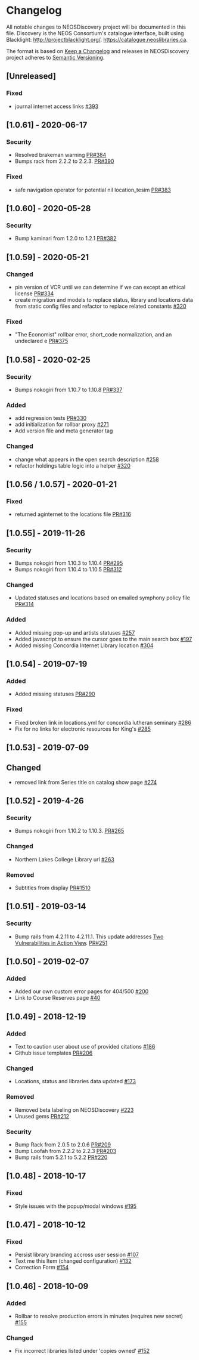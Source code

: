 # Changelog
All notable changes to NEOSDiscovery project will be documented in this file. Discovery is the NEOS Consortium's catalogue interface, built using Blacklight: http://projectblacklight.org/. https://catalogue.neoslibraries.ca.

The format is based on [Keep a Changelog](http://keepachangelog.com/en/1.0.0/)
and releases in NEOSDiscovery project adheres to [Semantic Versioning](http://semver.org/spec/v2.0.0.html).

## [Unreleased]

### Fixed
- journal internet access links [#393](https://github.com/ualbertalib/NEOSDiscovery/issues/393)

## [1.0.61] - 2020-06-17

### Security
- Resolved brakeman warning [PR#384](https://github.com/ualbertalib/NEOSDiscovery/pull/384)
- Bumps rack from 2.2.2 to 2.2.3. [PR#390](https://github.com/ualbertalib/NEOSDiscovery/pull/390)

### Fixed
- safe navigation operator for potential nil location_tesim [PR#383](https://github.com/ualbertalib/NEOSDiscovery/pull/383)

## [1.0.60] - 2020-05-28

### Security 
- Bump kaminari from 1.2.0 to 1.2.1 [PR#382](https://github.com/ualbertalib/NEOSDiscovery/pull/382)

## [1.0.59] - 2020-05-21

### Changed
- pin version of VCR until we can determine if we can except an ethical license [PR#334](https://github.com/ualbertalib/NEOSDiscovery/pull/334)
- create migration and models to replace status, library and locations data from static config files and refactor to replace related constants [#320](https://github.com/ualbertalib/NEOSDiscovery/issues/320)

### Fixed
-  "The Economist" rollbar error, short_code normalization, and an undeclared e [PR#375](https://github.com/ualbertalib/NEOSDiscovery/pull/375)

## [1.0.58] - 2020-02-25

### Security
- Bumps nokogiri from 1.10.7 to 1.10.8 [PR#337](https://github.com/ualbertalib/NEOSDiscovery/pull/337)

### Added
- add regression tests [PR#330](https://github.com/ualbertalib/NEOSDiscovery/pull/330)
- add initialization for rollbar proxy [#271](https://github.com/ualbertalib/NEOSDiscovery/issues/271)
- Add version file and meta generator tag 

### Changed
- change what appears in the open search description [#258](https://github.com/ualbertalib/NEOSDiscovery/issues/258)
- refactor holdings table logic into a helper [#320](https://github.com/ualbertalib/NEOSDiscovery/issues/320)

## [1.0.56 / 1.0.57] - 2020-01-21

### Fixed
- returned aginternet to the locations file [PR#316](https://github.com/ualbertalib/NEOSDiscovery/pull/316)

## [1.0.55] - 2019-11-26
### Security
- Bumps nokogiri from 1.10.3 to 1.10.4 [PR#295](https://github.com/ualbertalib/NEOSDiscovery/pull/295)
- Bumps nokogiri from 1.10.4 to 1.10.5 [PR#312](https://github.com/ualbertalib/NEOSDiscovery/pull/312)

### Changed
- Updated statuses and locations based on emailed symphony policy file [PR#314](https://github.com/ualbertalib/NEOSDiscovery/pull/314)

### Added
- Added missing pop-up and artists statuses [#257](https://github.com/ualbertalib/NEOSDiscovery/issues/257)
- Added javascript to ensure the cursor goes to the main search box [#197](https://github.com/ualbertalib/NEOSDiscovery/issues/197)
- Added missing Concordia Internet Library location [#304](https://github.com/ualbertalib/NEOSDiscovery/issues/304)

## [1.0.54] - 2019-07-19

### Added
- Added missing statuses [PR#290](https://github.com/ualbertalib/NEOSDiscovery/pull/290)

### Fixed
- Fixed broken link in locations.yml for concordia lutheran seminary [#286](https://github.com/ualbertalib/NEOSDiscovery/issues/286)
- Fix for no links for electronic resources for King's [#285](https://github.com/ualbertalib/NEOSDiscovery/issues/285)

## [1.0.53] - 2019-07-09

## Changed
- removed link from Series title on catalog show page [#274](https://github.com/ualbertalib/NEOSDiscovery/issues/274)

## [1.0.52] - 2019-4-26

### Security
- Bumps nokogiri from 1.10.2 to 1.10.3. [PR#265](https://github.com/ualbertalib/NEOSDiscovery/pull/265)

### Changed
- Northern Lakes College Library url [#263](https://github.com/ualbertalib/NEOSDiscovery/issues/263)

### Removed
-  Subtitles from display [PR#1510](https://github.com/ualbertalib/discovery/pull/1510)

## [1.0.51] - 2019-03-14
### Security
- Bump rails from 4.2.11 to 4.2.11.1. This update addresses [Two Vulnerabilities in Action View](https://weblog.rubyonrails.org/2019/3/13/Rails-4-2-5-1-5-1-6-2-have-been-released/). [PR#251](https://github.com/ualbertalib/NEOSDiscovery/pull/251)

## [1.0.50] - 2019-02-07
### Added
-  Added our own custom error pages for 404/500 [#200](https://github.com/ualbertalib/NEOSDiscovery/issues/200)
-  Link to Course Reserves page [#40](https://github.com/ualbertalib/NEOSDiscovery/issues/40)

## [1.0.49] - 2018-12-19
### Added 
- Text to caution user about use of provided citations [#186](https://github.com/ualbertalib/NEOSDiscovery/issues/186)
- Github issue templates [PR#206](https://github.com/ualbertalib/NEOSDiscovery/pull/206)

### Changed
- Locations, status and libraries data updated [#173](https://github.com/ualbertalib/NEOSDiscovery/issues/173)

### Removed
- Removed beta labeling on NEOSDiscovery [#223](https://github.com/ualbertalib/NEOSDiscovery/issues/223)
- Unused gems [PR#212](https://github.com/ualbertalib/NEOSDiscovery/pull/212)

### Security
- Bump Rack from 2.0.5 to 2.0.6 [PR#209](https://github.com/ualbertalib/NEOSDiscovery/pull/209)
- Bump Loofah from 2.2.2 to 2.2.3 [PR#203](https://github.com/ualbertalib/NEOSDiscovery/pull/203)
- Bump rails from 5.2.1 to 5.2.2 [PR#220](https://github.com/ualbertalib/NEOSDiscovery/pull/220)

## [1.0.48] - 2018-10-17
### Fixed
- Style issues with the popup/modal windows [#195](https://github.com/ualbertalib/NEOSDiscovery/issues/195)

## [1.0.47] - 2018-10-12
### Fixed
- Persist library branding accross user session [#107](https://github.com/ualbertalib/NEOSDiscovery/issues/107)
- Text me this Item (changed configuration) [#132](https://github.com/ualbertalib/NEOSDiscovery/issues/132)
- Correction Form [#154](https://github.com/ualbertalib/NEOSDiscovery/issues/154)

## [1.0.46] - 2018-10-09
### Added
- Rollbar to resolve production errors in minutes (requires new secret) [#155](https://github.com/ualbertalib/discovery/issues/1287)

### Changed
- Fix incorrect libraries listed under 'copies owned' [#152](https://github.com/ualbertalib/NEOSDiscovery/issues/152)
